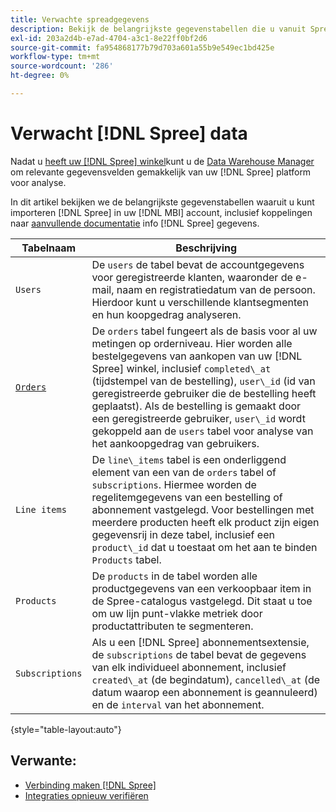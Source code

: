 ```yaml
---
title: Verwachte spreadgegevens
description: Bekijk de belangrijkste gegevenstabellen die u vanuit Spreiding in uw [!DNL MBI] account.
exl-id: 203a2d4b-e7ad-4704-a3c1-8e22ff0bf2d6
source-git-commit: fa954868177b79d703a601a55b9e549ec1bd425e
workflow-type: tm+mt
source-wordcount: '286'
ht-degree: 0%

---
```


# Verwacht [!DNL Spree] data

Nadat u [heeft uw [!DNL Spree] winkel](../../../data-analyst/importing-data/integrations/spree.md)kunt u de [Data Warehouse Manager](../../data-warehouse-mgr/tour-dwm.md) om relevante gegevensvelden gemakkelijk van uw [!DNL Spree] platform voor analyse.

In dit artikel bekijken we de belangrijkste gegevenstabellen waaruit u kunt importeren [!DNL Spree] in uw [!DNL MBI] account, inclusief koppelingen naar [aanvullende documentatie](https://guides.spreecommerce.org/developer/addresses.html#address) info [!DNL Spree] gegevens.

| **Tabelnaam** | **Beschrijving** |
|-----|-----|
| `Users` | De `users` de tabel bevat de accountgegevens voor geregistreerde klanten, waaronder de e-mail, naam en registratiedatum van de persoon. Hierdoor kunt u verschillende klantsegmenten en hun koopgedrag analyseren. |
| [`Orders`](https://guides.spreecommerce.org/developer/orders.html#overview) | De `orders` tabel fungeert als de basis voor al uw metingen op orderniveau. Hier worden alle bestelgegevens van aankopen van uw [!DNL Spree] winkel, inclusief `completed\_at` (tijdstempel van de bestelling), `user\_id` (id van geregistreerde gebruiker die de bestelling heeft geplaatst). Als de bestelling is gemaakt door een geregistreerde gebruiker, `user\_id` wordt gekoppeld aan de `users` tabel voor analyse van het aankoopgedrag van gebruikers. |
| `Line items` | De `line\_items` tabel is een onderliggend element van een van de `orders` tabel of `subscriptions`. Hiermee worden de regelitemgegevens van een bestelling of abonnement vastgelegd. Voor bestellingen met meerdere producten heeft elk product zijn eigen gegevensrij in deze tabel, inclusief een `product\_id` dat u toestaat om het aan te binden `Products` tabel. |
| `Products` | De `products` in de tabel worden alle productgegevens van een verkoopbaar item in de Spree-catalogus vastgelegd. Dit staat u toe om uw lijn punt-vlakke metriek door productattributen te segmenteren. |
| `Subscriptions` | Als u een [!DNL Spree] abonnementsextensie, de `subscriptions` de tabel bevat de gegevens van elk individueel abonnement, inclusief `created\_at` (de begindatum), `cancelled\_at` (de datum waarop een abonnement is geannuleerd) en de `interval` van het abonnement. |

{style=&quot;table-layout:auto&quot;}

## Verwante:

* [Verbinding maken [!DNL Spree]](../integrations/spree.md)
* [Integraties opnieuw verifiëren](https://experienceleague.adobe.com/docs/commerce-knowledge-base/kb/how-to/mbi-reauthenticating-integrations.html?lang=en)
